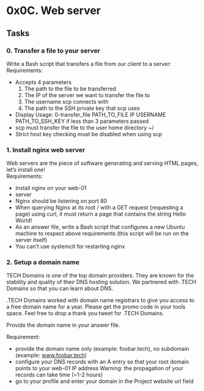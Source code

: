 # 0x0C. Web server

## Tasks

### 0. Transfer a file to your server  
Write a Bash script that transfers a file from our client to a server:  
Requirements:  
- Accepts 4 parameters
	1. The path to the file to be transferred
	2. The IP of the server we want to transfer the file to
	3. The username scp connects with
	4. The path to the SSH private key that scp uses
- Display Usage: 0-transfer_file PATH_TO_FILE IP USERNAME PATH_TO_SSH_KEY if less than 3 parameters passed
- scp must transfer the file to the user home directory ~/
- Strict host key checking must be disabled when using scp

### 1. Install nginx web server
Web servers are the piece of software generating and serving HTML pages, let’s install one!  
Requirements:  
- Install nginx on your web-01
- server
- Nginx should be listening on port 80
- When querying Nginx at its root / with a GET request (requesting a page) using curl, it must return a page that contains the string Hello World!
- As an answer file, write a Bash script that configures a new Ubuntu machine to respect above requirements (this script will be run on the server itself)
- You can’t use systemctl for restarting nginx

### 2. Setup a domain name  
TECH Domains is one of the top domain providers. They are known for the stability and quality of their DNS hosting solution. We partnered with .TECH Domains so that you can learn about DNS.  
  
.TECH Domains worked with domain name registrars to give you access to a free domain name for a year. Please get the promo code in your tools space. Feel free to drop a thank you tweet for .TECH Domains.  
  
Provide the domain name in your answer file.  
  
Requirement:  
- provide the domain name only (example: foobar.tech), no subdomain (example: www.foobar.tech)
- configure your DNS records with an A entry so that your root domain points to your web-01 IP address Warning: the propagation of your records can take time (~1-2 hours)
- go to your profile and enter your domain in the Project website url field
